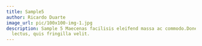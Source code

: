```yaml
---
title: Sample5
author: Ricardo Duarte
image_url: pic/100x100-img-1.jpg
description: Sample 5 Maecenas facilisis eleifend massa ac commodo.Donec at ullamcorper
  lectus, quis fringilla velit.
---
```


